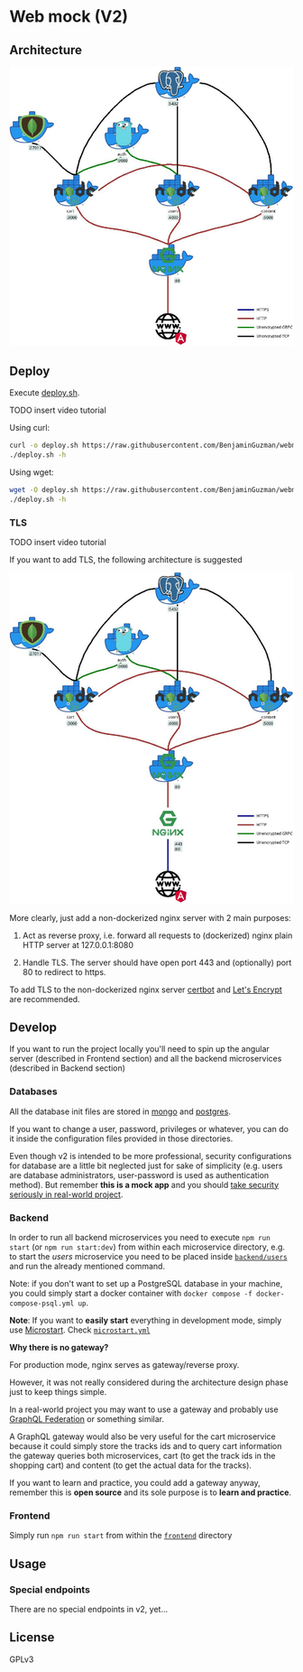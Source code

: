 # Web mock (V2)

## Architecture

![Architecture](docs/arch.jpg)

## Deploy

Execute [deploy.sh](deploy.sh).

TODO insert video tutorial

Using curl:

```bash
curl -o deploy.sh https://raw.githubusercontent.com/BenjaminGuzman/webmock/v2/deploy.sh && chmod u+x deploy.sh
./deploy.sh -h
```

Using wget:

```bash
wget -O deploy.sh https://raw.githubusercontent.com/BenjaminGuzman/webmock/v2/deploy.sh && chmod u+x deploy.sh
./deploy.sh -h
```

### TLS

TODO insert video tutorial

If you want to add TLS, the following architecture is suggested

![TLS Architecture](docs/arch-tls.jpg)

More clearly, just add a non-dockerized nginx server with 2 main purposes:

1. Act as reverse proxy, i.e. forward all requests to (dockerized) nginx plain HTTP server at 127.0.0.1:8080

2. Handle TLS. The server should have open port 443 and (optionally) port 80 to redirect to https.

To add TLS to the non-dockerized nginx server [certbot](https://certbot.eff.org/) and 
[Let's Encrypt](https://letsencrypt.org/) are recommended.

## Develop

If you want to run the project locally you'll need to spin up the angular server (described in Frontend section) and 
all the backend microservices (described in Backend section)

### Databases

All the database init files are stored in [mongo](mongo) and [postgres](postgres).

If you want to change a user, password, privileges or whatever, you can do it inside the configuration files provided
in those directories.

Even though v2 is intended to be more professional, security configurations for database are a little bit neglected
just for sake of simplicity (e.g. users are database administrators, user-password is used as authentication method).
But remember **this is a mock app** and you should <u>take security seriously in real-world project</u>.

### Backend

In order to run all backend microservices you need to execute `npm run start` (or `npm run start:dev`) from within each
microservice directory, e.g. to start the _users_ microservice you need to be placed inside 
[`backend/users`](backend/users) and run the already mentioned command.

Note: if you don't want to set up a PostgreSQL database in your machine, you could simply start a docker container with 
`docker compose -f docker-compose-psql.yml up`.

**Note**: If you want to **easily start** everything in development mode, simply use
[Microstart](https://github.com/BenjaminGuzman/microstart). Check [`microstart.yml`](microstart.yml)

**Why there is no gateway?**

For production mode, nginx serves as gateway/reverse proxy.

However, it was not really considered during the architecture design phase just to keep things simple.

In a real-world project you may want to use a gateway and probably use 
[GraphQL Federation](https://www.apollographql.com/docs/federation) or something similar.

A GraphQL gateway would also be very useful for the cart microservice because it could simply store the tracks ids and
to query cart information the gateway queries both microservices, cart (to get the track ids in the shopping cart) and
content (to get the actual data for the tracks).

If you want to learn and practice, you could add a gateway anyway, remember this is **open source** and its sole
purpose is to **learn and practice**.

### Frontend

Simply run `npm run start` from within the [`frontend`](frontend) directory

## Usage

### Special endpoints

There are no special endpoints in v2, yet...

## License

GPLv3
